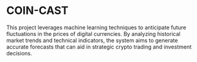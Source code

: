 # COIN-CAST
This project leverages machine learning techniques to anticipate future fluctuations in the prices of digital currencies. By analyzing historical market trends and technical indicators, the system aims to generate accurate forecasts that can aid in strategic crypto trading and investment decisions.
